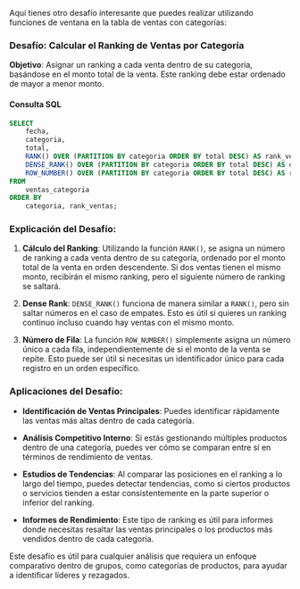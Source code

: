 Aquí tienes otro desafío interesante que puedes realizar utilizando funciones de ventana en la tabla de ventas con categorías:

### **Desafío: Calcular el Ranking de Ventas por Categoría**

**Objetivo**: Asignar un ranking a cada venta dentro de su categoría, basándose en el monto total de la venta. Este ranking debe estar ordenado de mayor a menor monto.

#### **Consulta SQL**
```sql
SELECT 
    fecha,
    categoria,
    total,
    RANK() OVER (PARTITION BY categoria ORDER BY total DESC) AS rank_ventas,
    DENSE_RANK() OVER (PARTITION BY categoria ORDER BY total DESC) AS dense_rank_ventas,
    ROW_NUMBER() OVER (PARTITION BY categoria ORDER BY total DESC) AS row_number_ventas
FROM 
    ventas_categoria
ORDER BY 
    categoria, rank_ventas;
```

### **Explicación del Desafío**:

1. **Cálculo del Ranking**: Utilizando la función `RANK()`, se asigna un número de ranking a cada venta dentro de su categoría, ordenado por el monto total de la venta en orden descendente. Si dos ventas tienen el mismo monto, recibirán el mismo ranking, pero el siguiente número de ranking se saltará.

2. **Dense Rank**: `DENSE_RANK()` funciona de manera similar a `RANK()`, pero sin saltar números en el caso de empates. Esto es útil si quieres un ranking continuo incluso cuando hay ventas con el mismo monto.

3. **Número de Fila**: La función `ROW_NUMBER()` simplemente asigna un número único a cada fila, independientemente de si el monto de la venta se repite. Esto puede ser útil si necesitas un identificador único para cada registro en un orden específico.

### **Aplicaciones del Desafío**:

- **Identificación de Ventas Principales**: Puedes identificar rápidamente las ventas más altas dentro de cada categoría.
  
- **Análisis Competitivo Interno**: Si estás gestionando múltiples productos dentro de una categoría, puedes ver cómo se comparan entre sí en términos de rendimiento de ventas.

- **Estudios de Tendencias**: Al comparar las posiciones en el ranking a lo largo del tiempo, puedes detectar tendencias, como si ciertos productos o servicios tienden a estar consistentemente en la parte superior o inferior del ranking.

- **Informes de Rendimiento**: Este tipo de ranking es útil para informes donde necesitas resaltar las ventas principales o los productos más vendidos dentro de cada categoría.

Este desafío es útil para cualquier análisis que requiera un enfoque comparativo dentro de grupos, como categorías de productos, para ayudar a identificar líderes y rezagados.